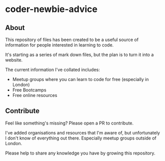 # coder-newbie-advice

## About

This repository of files has been created to be a useful source of information for people interested in learning to code. 

It's starting as a series of mark down files, but the plan is to turn it into a website.

The current information I've collated includes:
* Meetup groups where you can learn to code for free (especially in London)
* Free Bootcamps
* Free online resources 


## Contribute

Feel like something's missing? Please open a PR to contribute. 

I've added organisations and resources that I'm aware of, but unfortunately I don't know of everything out there. Especially meetup groups outside of London. 

Please help to share any knowledge you have by growing this repository.
